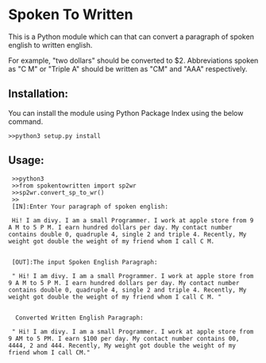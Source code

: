 
# Spoken To Written

This is a Python module which can that can convert a paragraph of spoken english to written english.

 For example, "two dollars" should be converted to $2. Abbreviations spoken as "C M" or "Triple A" should be written as "CM" and "AAA" respectively.


## Installation:
  
  You can install the module using Python Package Index using the below command.
   ```
   >>python3 setup.py install
   ```


## Usage:

   ```
    >>python3
	>>from spokentowritten import sp2wr
	>>sp2wr.convert_sp_to_wr()
	>>
	[IN]:Enter Your paragraph of spoken english:
	
	Hi! I am divy. I am a small Programmer. I work at apple store from 9 A M to 5 P M. I earn hundred dollars per day. My contact number contains double 0, quadruple 4, single 2 and triple 4. Recently, My weight got double the weight of my friend whom I call C M. 

	
	[OUT]:The input Spoken English Paragraph: 
	
	" Hi! I am divy. I am a small Programmer. I work at apple store from 9 A M to 5 P M. I earn hundred dollars per day. My contact number contains double 0, quadruple 4, single 2 and triple 4. Recently, My weight got double the weight of my friend whom I call C M. "

		
	 Converted Written English Paragraph: 
	 
	" Hi! I am divy. I am a small Programmer. I work at apple store from 9 AM to 5 PM. I earn $100 per day. My contact number contains 00, 4444, 2 and 444. Recently, My weight got double the weight of my friend whom I call CM."
```

